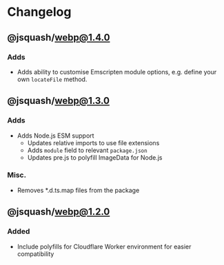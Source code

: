 # Changelog

## @jsquash/webp@1.4.0

### Adds

- Adds ability to customise Emscripten module options, e.g. define your own `locateFile` method.

## @jsquash/webp@1.3.0

### Adds

- Adds Node.js ESM support
    - Updates relative imports to use file extensions
    - Adds `module` field to relevant `package.json`
    - Updates pre.js to polyfill ImageData for Node.js

### Misc.

- Removes *.d.ts.map files from the package

## @jsquash/webp@1.2.0

### Added 

- Include polyfills for Cloudflare Worker environment for easier compatibility
